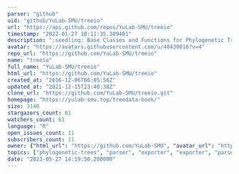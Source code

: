 ```yaml
---
parser: "github"
uid: "github/YuLab-SMU/treeio"
url: "https://api.github.com/repos/YuLab-SMU/treeio"
timestamp: "2022-01-27 10:11:35.309401"
description: ":seedling: Base Classes and Functions for Phylogenetic Tree Input and Output"
avatar: "https://avatars.githubusercontent.com/u/40430016?v=4"
repo_url: "https://github.com/YuLab-SMU/treeio"
name: "treeio"
full_name: "YuLab-SMU/treeio"
html_url: "https://github.com/YuLab-SMU/treeio"
created_at: "2016-12-06T06:05:56Z"
updated_at: "2021-12-15T23:40:38Z"
clone_url: "https://github.com/YuLab-SMU/treeio.git"
homepage: "https://yulab-smu.top/treedata-book/"
size: 3140
stargazers_count: 61
watchers_count: 61
language: "R"
open_issues_count: 11
subscribers_count: 11
owner: {"html_url": "https://github.com/YuLab-SMU", "avatar_url": "https://avatars.githubusercontent.com/u/40430016?v=4", "login": "YuLab-SMU", "type": "Organization"}
topics: ["phylogenetic-trees", "parser", "exporter", "exporter", "parser", "phylogenetic-trees", "data-extraction"]
date: "2023-05-27 14:19:50.200000"
---
```

